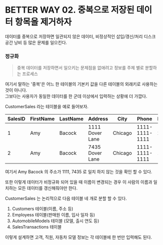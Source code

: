 # BETTER WAY 02. 중복으로 저장된 데이터 항목을 제거하자

데이터를 중복으로 저장하면 일관되지 않은 데이터, 비정상적인 삽입/갱신/처리 디스크 공간 낭비 등 많은 문제를 일으킨다. 

### 정규화 
> 중복 데이터를 저장하면서 일으키는 문제점을 없애려고 정보를 주제 별로 분할하는 프로세스 

여기서 말하는 '중복'은 어느 한 테이블의 기본키 값을 다른 테이블의 외래키로 사용하는 것이 아니다.<br>
그보다는 사용자가 동일한 데이터를 한 군데 이상에서 입력하는 상황에 더 가깝다. 

CustomerSales 라는 테이블을 예로 들어보자.

|SalesID|FirstName|LastName|Address|City|Phone|PurchaseDate|ModelYear|Model|SalesPerson|
|---|---|---|---|---|---|---|----|---|----|
|1|Amy|Bacock|1111 Dover Lane|Chicago|1111-1111-1111|2/14/2016|2016|Mercedes R333|Mariam Castor|
|2|Amy|Bacock|7435 Dover Lane|Chicago|1111-1111-1111|1/13/2018|2018|Land Rover|Jessica Robin|

여기서 Amy Bacock 의 주소가 1111, 7435 로 일치 하지 않는 것을 확인 할 수 있다. 

또한 이렇게 데이터가 비정규화 되어 있을 때 이름이 변경되는 경우 이 사람의 이름과 일치하는 모든 데이터를 갱신해줘야만 한다. 

CustomerSales 는 논리적으로 다음 테이블 네 개로 분할 할 수 있다. 

1. Customers 테이블(이름, 주소 등)
2. Employess 테이블(판매원 이름, 입사 일자 등)
3. AutomobileModels 테이블 (모델, 출시 연도 등)
4. SalesTransactions 테이블 

이렇게 설계하면 고객, 직원, 자동차 모델 정보는 각 테이블에 한 번만 입력해도 된다. 
